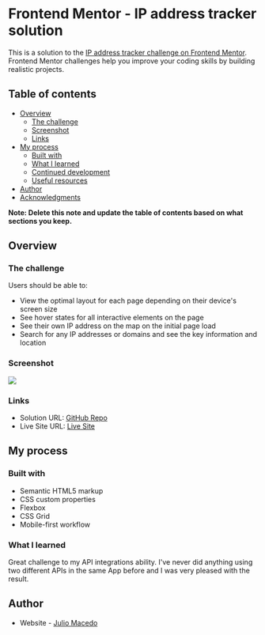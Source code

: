 # Frontend Mentor - IP address tracker solution

This is a solution to the [IP address tracker challenge on Frontend Mentor](https://www.frontendmentor.io/challenges/ip-address-tracker-I8-0yYAH0). Frontend Mentor challenges help you improve your coding skills by building realistic projects. 

## Table of contents

- [Overview](#overview)
  - [The challenge](#the-challenge)
  - [Screenshot](#screenshot)
  - [Links](#links)
- [My process](#my-process)
  - [Built with](#built-with)
  - [What I learned](#what-i-learned)
  - [Continued development](#continued-development)
  - [Useful resources](#useful-resources)
- [Author](#author)
- [Acknowledgments](#acknowledgments)

**Note: Delete this note and update the table of contents based on what sections you keep.**

## Overview

### The challenge

Users should be able to:

- View the optimal layout for each page depending on their device's screen size
- See hover states for all interactive elements on the page
- See their own IP address on the map on the initial page load
- Search for any IP addresses or domains and see the key information and location

### Screenshot

![](https://i.imgur.com/8AQLiXX.jpg)

### Links

- Solution URL: [GitHub Repo](https://github.com/juliosmacedo/IP-Address-Tracker)
- Live Site URL: [Live Site](https://juliosmacedo.github.io/IP-Address-Tracker/)

## My process

### Built with

- Semantic HTML5 markup
- CSS custom properties
- Flexbox
- CSS Grid
- Mobile-first workflow

### What I learned

Great challenge to my API integrations ability. I've never did anything using two different APIs in the same App before and I was very pleased with the result.

## Author

- Website - [Julio Macedo](https://juliomacedo.netlify.app/)
